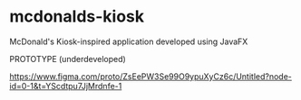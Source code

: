 # mcdonalds-kiosk
McDonald's Kiosk-inspired application developed using JavaFX


PROTOTYPE (underdeveloped)

https://www.figma.com/proto/ZsEePW3Se99O9ypuXyCz6c/Untitled?node-id=0-1&t=YScdtpu7JjMrdnfe-1

